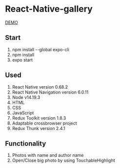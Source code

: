 # React-Native-gallery
[DEMO](https://expo.dev/artifacts/eas/w41gm9pNjTrCLjkaLBjvLV.aab)

## Start

1. npm install --global expo-cli
2. npm install
3. expo start

## Used
1. React Native version 0.68.2
2. React Native Navigation version 6.0.11
3. Node v14.19.3
4. HTML
5. CSS
6. JavaScript
7. Redux Toolkit version 1.8.3
8. Adaptable crossbrowser project
9. Redux Thunk version 2.4.1

## Functionality
1. Photos with name and author name
2. Open/Close big photo by using TouchableHighlight
